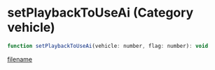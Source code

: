# setPlaybackToUseAi (Category vehicle)

```js
function setPlaybackToUseAi(vehicle: number, flag: number): void
```

[filename](setPlaybackToUseAi_m.md ':include')